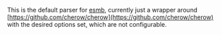 This is the default parser for [esmb](https://www.npmjs.com/package/esmb), currently just a wrapper around [https://github.com/cherow/cherow](https://github.com/cherow/cherow) with the desired options set, which are not configurable.
